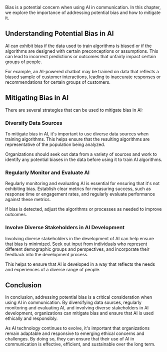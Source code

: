 
Bias is a potential concern when using AI in communication. In this chapter, we explore the importance of addressing potential bias and how to mitigate it.

Understanding Potential Bias in AI
----------------------------------

AI can exhibit bias if the data used to train algorithms is biased or if the algorithms are designed with certain preconceptions or assumptions. This can lead to incorrect predictions or outcomes that unfairly impact certain groups of people.

For example, an AI-powered chatbot may be trained on data that reflects a biased sample of customer interactions, leading to inaccurate responses or recommendations for certain groups of customers.

Mitigating Bias in AI
---------------------

There are several strategies that can be used to mitigate bias in AI:

### Diversify Data Sources

To mitigate bias in AI, it's important to use diverse data sources when training algorithms. This helps ensure that the resulting algorithms are representative of the population being analyzed.

Organizations should seek out data from a variety of sources and work to identify any potential biases in the data before using it to train AI algorithms.

### Regularly Monitor and Evaluate AI

Regularly monitoring and evaluating AI is essential for ensuring that it's not exhibiting bias. Establish clear metrics for measuring success, such as response time or engagement rates, and regularly evaluate performance against these metrics.

If bias is detected, adjust the algorithms or processes as needed to improve outcomes.

### Involve Diverse Stakeholders in AI Development

Involving diverse stakeholders in the development of AI can help ensure that bias is minimized. Seek out input from individuals who represent different demographic groups and perspectives, and incorporate their feedback into the development process.

This helps to ensure that AI is developed in a way that reflects the needs and experiences of a diverse range of people.

Conclusion
----------

In conclusion, addressing potential bias is a critical consideration when using AI in communication. By diversifying data sources, regularly monitoring and evaluating AI, and involving diverse stakeholders in AI development, organizations can mitigate bias and ensure that AI is used ethically and responsibly.

As AI technology continues to evolve, it's important that organizations remain adaptable and responsive to emerging ethical concerns and challenges. By doing so, they can ensure that their use of AI in communication is effective, efficient, and sustainable over the long term.

